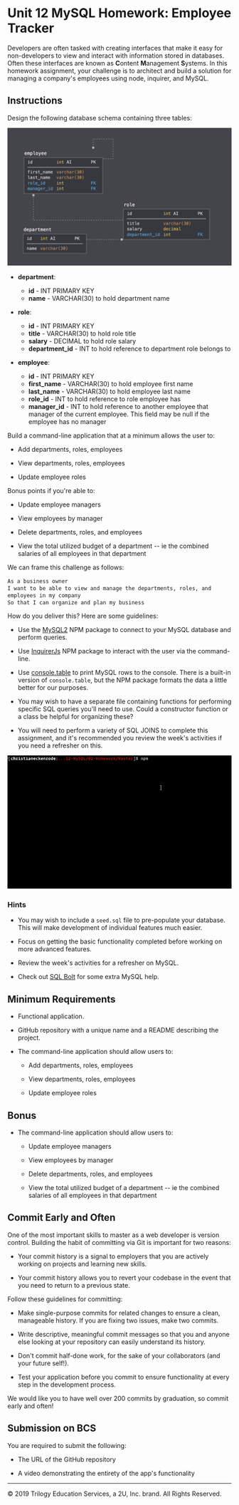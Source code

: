 # Unit 12 MySQL Homework: Employee Tracker

Developers are often tasked with creating interfaces that make it easy for non-developers to view and interact with information stored in databases. Often these interfaces are known as **C**ontent **M**anagement **S**ystems. In this homework assignment, your challenge is to architect and build a solution for managing a company's employees using node, inquirer, and MySQL.

## Instructions

Design the following database schema containing three tables:

![Database Schema](Assets/schema.png)

-   **department**:

    -   **id** - INT PRIMARY KEY
    -   **name** - VARCHAR(30) to hold department name

-   **role**:

    -   **id** - INT PRIMARY KEY
    -   **title** - VARCHAR(30) to hold role title
    -   **salary** - DECIMAL to hold role salary
    -   **department_id** - INT to hold reference to department role belongs to

-   **employee**:

    -   **id** - INT PRIMARY KEY
    -   **first_name** - VARCHAR(30) to hold employee first name
    -   **last_name** - VARCHAR(30) to hold employee last name
    -   **role_id** - INT to hold reference to role employee has
    -   **manager_id** - INT to hold reference to another employee that manager of the current employee. This field may be null if the employee has no manager

Build a command-line application that at a minimum allows the user to:

-   Add departments, roles, employees

-   View departments, roles, employees

-   Update employee roles

Bonus points if you're able to:

-   Update employee managers

-   View employees by manager

-   Delete departments, roles, and employees

-   View the total utilized budget of a department -- ie the combined salaries of all employees in that department

We can frame this challenge as follows:

```
As a business owner
I want to be able to view and manage the departments, roles, and employees in my company
So that I can organize and plan my business
```

How do you deliver this? Here are some guidelines:

-   Use the [MySQL2](https://www.npmjs.com/package/mysql2) NPM package to connect to your MySQL database and perform queries.

-   Use [InquirerJs](https://www.npmjs.com/package/inquirer/v/0.2.3) NPM package to interact with the user via the command-line.

-   Use [console.table](https://www.npmjs.com/package/console.table) to print MySQL rows to the console. There is a built-in version of `console.table`, but the NPM package formats the data a little better for our purposes.

-   You may wish to have a separate file containing functions for performing specific SQL queries you'll need to use. Could a constructor function or a class be helpful for organizing these?

-   You will need to perform a variety of SQL JOINS to complete this assignment, and it's recommended you review the week's activities if you need a refresher on this.

![Employee Tracker](Assets/employee-tracker.gif)

### Hints

-   You may wish to include a `seed.sql` file to pre-populate your database. This will make development of individual features much easier.

-   Focus on getting the basic functionality completed before working on more advanced features.

-   Review the week's activities for a refresher on MySQL.

-   Check out [SQL Bolt](https://sqlbolt.com/) for some extra MySQL help.

## Minimum Requirements

-   Functional application.

-   GitHub repository with a unique name and a README describing the project.

-   The command-line application should allow users to:

    -   Add departments, roles, employees

    -   View departments, roles, employees

    -   Update employee roles

## Bonus

-   The command-line application should allow users to:

    -   Update employee managers

    -   View employees by manager

    -   Delete departments, roles, and employees

    -   View the total utilized budget of a department -- ie the combined salaries of all employees in that department

## Commit Early and Often

One of the most important skills to master as a web developer is version control. Building the habit of committing via Git is important for two reasons:

-   Your commit history is a signal to employers that you are actively working on projects and learning new skills.

-   Your commit history allows you to revert your codebase in the event that you need to return to a previous state.

Follow these guidelines for committing:

-   Make single-purpose commits for related changes to ensure a clean, manageable history. If you are fixing two issues, make two commits.

-   Write descriptive, meaningful commit messages so that you and anyone else looking at your repository can easily understand its history.

-   Don't commit half-done work, for the sake of your collaborators (and your future self!).

-   Test your application before you commit to ensure functionality at every step in the development process.

We would like you to have well over 200 commits by graduation, so commit early and often!

## Submission on BCS

You are required to submit the following:

-   The URL of the GitHub repository

-   A video demonstrating the entirety of the app's functionality

---

© 2019 Trilogy Education Services, a 2U, Inc. brand. All Rights Reserved.
